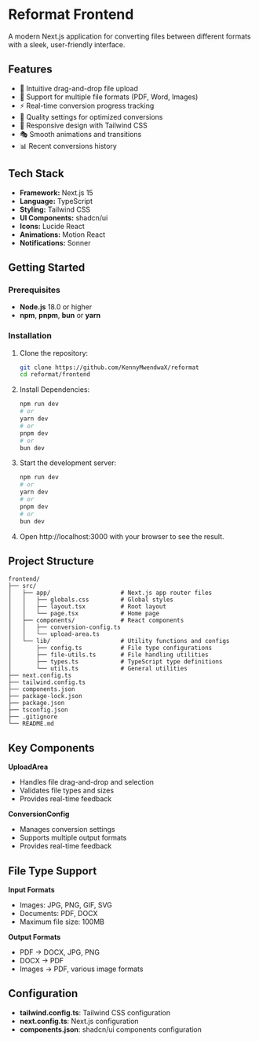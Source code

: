 # Reformat Frontend

A modern Next.js application for converting files between different formats with a sleek, user-friendly interface.

## Features

- 🎯 Intuitive drag-and-drop file upload
- 🔄 Support for multiple file formats (PDF, Word, Images)
- ⚡ Real-time conversion progress tracking
- 🎨 Quality settings for optimized conversions
- 📱 Responsive design with Tailwind CSS
- 🎭 Smooth animations and transitions
- 📊 Recent conversions history

## Tech Stack

- **Framework:** Next.js 15
- **Language:** TypeScript
- **Styling:** Tailwind CSS
- **UI Components:** shadcn/ui
- **Icons:** Lucide React
- **Animations:** Motion React
- **Notifications:** Sonner

## Getting Started

### Prerequisites

- **Node.js** 18.0 or higher
- **npm**, **pnpm**, **bun** or **yarn**

### Installation

1. Clone the repository:

   ```bash
   git clone https://github.com/KennyMwendwaX/reformat
   cd reformat/frontend
   ```

1. Install Dependencies:
   ```bash
   npm run dev
   # or
   yarn dev
   # or
   pnpm dev
   # or
   bun dev
   ```
1. Start the development server:
   ```bash
   npm run dev
   # or
   yarn dev
   # or
   pnpm dev
   # or
   bun dev
   ```
1. Open http://localhost:3000 with your browser to see the result.

## Project Structure

```plaintext
frontend/
├── src/
│   ├── app/                    # Next.js app router files
│   │   ├── globals.css         # Global styles
│   │   ├── layout.tsx          # Root layout
│   │   └── page.tsx            # Home page
│   ├── components/             # React components
│   │   ├── conversion-config.ts
│   │   └── upload-area.ts
│   └── lib/                    # Utility functions and configs
│       ├── config.ts           # File type configurations
│       ├── file-utils.ts       # File handling utilities
│       ├── types.ts            # TypeScript type definitions
│       └── utils.ts            # General utilities
├── next.config.ts
├── tailwind.config.ts
├── components.json
├── package-lock.json
├── package.json
├── tsconfig.json
├── .gitignore
└── README.md
```

## Key Components

**UploadArea**

- Handles file drag-and-drop and selection
- Validates file types and sizes
- Provides real-time feedback

**ConversionConfig**

- Manages conversion settings
- Supports multiple output formats
- Provides real-time feedback

## File Type Support

**Input Formats**

- Images: JPG, PNG, GIF, SVG
- Documents: PDF, DOCX
- Maximum file size: 100MB

**Output Formats**

- PDF → DOCX, JPG, PNG
- DOCX → PDF
- Images → PDF, various image formats

## Configuration

- **tailwind.config.ts**: Tailwind CSS configuration
- **next.config.ts**: Next.js configuration
- **components.json**: shadcn/ui components configuration
